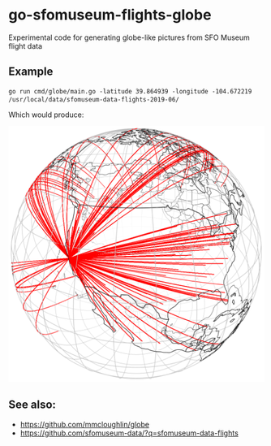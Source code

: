 # go-sfomuseum-flights-globe

Experimental code for generating globe-like pictures from SFO Museum flight data


## Example

```
go run cmd/globe/main.go -latitude 39.864939 -longitude -104.672219 /usr/local/data/sfomuseum-data-flights-2019-06/
```

Which would produce:

![](docs/globe.png)

## See also:

* https://github.com/mmcloughlin/globe
* https://github.com/sfomuseum-data/?q=sfomuseum-data-flights